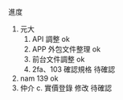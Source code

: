 進度

1. 元大 
   1. API 調整 ok
   2. APP 外包文件整理 ok
   3. 前台文件調整 ok
   4. 2fa、103 確認規格 待確認
2. nam 139 ok
2. 仲介
   c. 實價登錄 修改 待確認
